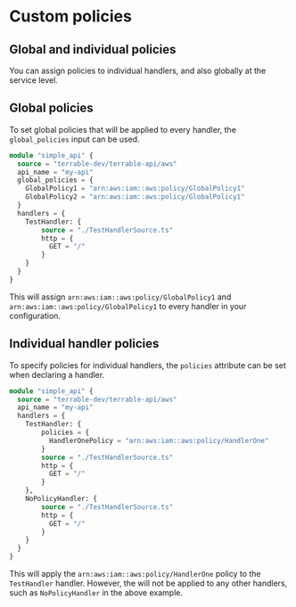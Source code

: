 # Custom policies

## Global and individual policies

You can assign policies to individual handlers, and also globally at the service level.

## Global policies

To set global policies that will be applied to every handler, the `global_policies` input can
be used.

```terraform hl_lines="4 5 6 7"
module "simple_api" {
  source = "terrable-dev/terrable-api/aws"
  api_name = "my-api"
  global_policies = {
    GlobalPolicy1 = "arn:aws:iam::aws:policy/GlobalPolicy1"
    GlobalPolicy2 = "arn:aws:iam::aws:policy/GlobalPolicy1"
  }
  handlers = {
    TestHandler: {
        source = "./TestHandlerSource.ts"
        http = {
          GET = "/"
        }
    }
  }
}
```

This will assign `arn:aws:iam::aws:policy/GlobalPolicy1` and `arn:aws:iam::aws:policy/GlobalPolicy1`
to every handler in your configuration.

## Individual handler policies

To specify policies for individual handlers, the `policies` attribute can be set when
declaring a handler.

```terraform hl_lines="6 7 8"
module "simple_api" {
  source = "terrable-dev/terrable-api/aws"
  api_name = "my-api"
  handlers = {
    TestHandler: {
        policies = {
          HandlerOnePolicy = "arn:aws:iam::aws:policy/HandlerOne"
        }
        source = "./TestHandlerSource.ts"
        http = {
          GET = "/"
        }
    },
    NoPolicyHandler: {
        source = "./TestHandlerSource.ts"
        http = {
          GET = "/"
        }
    }
  }
}
```

This will apply the `arn:aws:iam::aws:policy/HandlerOne` policy to the `TestHandler` handler.
However, the will not be applied to any other handlers, such as `NoPolicyHandler` in the above example.

